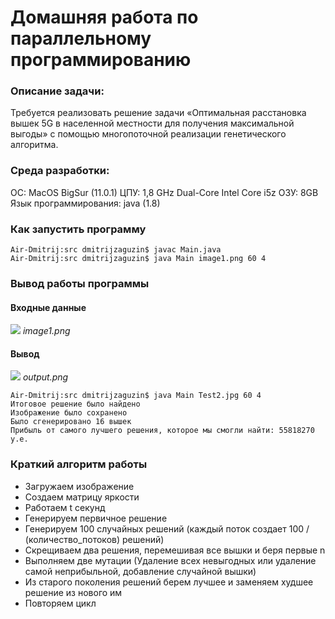 # Домашняя работа по параллельному программированию


### Описание задачи:
Требуется реализовать решение задачи «Оптимальная расстановка вышек 5G в населенной местности для получения максимальной выгоды» с помощью многопоточной реализации генетического алгоритма. 

### Среда разработки:
ОС: MacOS BigSur (11.0.1)
ЦПУ: 1,8 GHz Dual-Core Intel Core i5z
ОЗУ: 8GB
Язык программирования: java (1.8)

### Как запустить программу
```
Air-Dmitrij:src dmitrijzaguzin$ javac Main.java
Air-Dmitrij:src dmitrijzaguzin$ java Main image1.png 60 4
```

### Вывод работы программы
#### Входные данные
![](https://i.imgur.com/T839cPk.png)
*image1.png*

#### Вывод

![](https://i.imgur.com/vChgKLX.png)
*output.png*

```
Air-Dmitrij:src dmitrijzaguzin$ java Main Test2.jpg 60 4
Итоговое решение было найдено
Изображение было сохранено
Было сгенерировано 16 вышек
Прибыль от самого лучшего решения, которое мы смогли найти: 55818270 у.е.
```

### Краткий алгоритм работы

* Загружаем изображение
* Создаем матрицу яркости
* Работаем t секунд
* Генерируем первичное решение
* Генерируем 100 случайных решений (каждый поток создает 100 / (количество_потоков) решений)
* Скрещиваем два решения, перемешивая все вышки и беря первые n
* Выполняем две мутации (Удаление всех невыгодных или удаление самой неприбыльной, добавление случайной вышки)
* Из старого поколения решений берем лучшее и заменяем худшее решение из нового им
* Повторяем цикл


